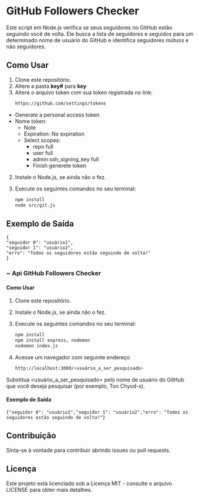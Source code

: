 # GitHub Followers Checker

Este script em Node.js verifica se seus seguidores no GitHub estão seguindo você de volta. Ele busca a lista de seguidores e seguidos para um determinado nome de usuário do GitHub e identifica seguidores mútuos e não seguidores.

## Como Usar
1. Clone este repositório.
1. Altere a pasta **key#** para **key**
2. Altere o arquivo token com sua token registrada no link:
   ```bash
   https://github.com/settings/tokens
   
* Generate a personal access token
* Nome token: 
    * Note
    * Expiration: No expiration
    * Select scopes:
      * repo full
      * user full
      * admin:ssh_signing_key full
      * Finish generete token

2. Instale o Node.js, se ainda não o fez.
3. Execute os seguintes comandos no seu terminal:

    ```bash
    npm install
    node src/git.js

## Exemplo de Saída
    
    {
    "seguidor 0": "usuário1",
    "seguidor 1": "usuário2",
    "erro": "Todos os seguidores estão seguindo de volta!"
    }

### ~ Api GitHub Followers Checker

#### Como Usar

1. Clone este repositório.
2. Instale o Node.js, se ainda não o fez.
3. Execute os seguintes comandos no seu terminal:

    ```bash
    npm install
    npm install express, nodemon
    nodemon index.js
4. Acesse um navegador com seguinte endereço
   
    ```bash
    http://localhost:3000/<usuário_a_ser_pesquisado>
    
Substitua <usuário_a_ser_pesquisado> pelo nome de usuário do GitHub que você deseja pesquisar (por exemplo, Ton Chyod-s).

#### Exemplo de Saída
    
    {"seguidor 0": "usuário1","seguidor 1": "usuário2","erro": "Todos os seguidores estão seguindo de volta!"}

## Contribuição

Sinta-se à vontade para contribuir abrindo issues ou pull requests.

## Licença
Este projeto está licenciado sob a Licença MIT - consulte o arquivo LICENSE para obter mais detalhes.
